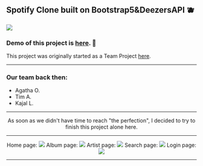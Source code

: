<p align="center">
<h2>Spotify Clone built on Bootstrap5&DeezersAPI 🫐 </h2>
</p>

  <a href="https://skillicons.dev">
    <img src="https://skillicons.dev/icons?i=git,html,css,js,bootstrap" />
  </a>






### Demo of this project is [here](https://talmkg.github.io/Spotify-Clone-DeezersAPIandB5/). 🦝



This project was originally started as a Team Project [here](https://github.com/Kajal-lathiya/epicode-u2-Spotify-Clone-Deezer-API).
<hr>
<p align="center">
<h3>Our team back then:</h3>
<ul>
 <li>Agatha O.</li>
 <li>Tim A.</li>
 <li>Kajal L.</li>
</ul>
</p>
<hr>
<p align="center">
As soon as we didn't have time to reach "the perfection", I decided to try to finish this project alone here.
</p>
<hr>

<p align="center">
Home page:
<img src="https://i.imgur.com/b7UTTkt.png"/>
Album page:
<img src="https://i.imgur.com/qW1wx5o.png"/>
Artist page: 
<img src="https://i.imgur.com/piykGjE.png"/>
Search page:
<img src="https://i.imgur.com/0lnYrWe.png"/>
Login page:
<img src="https://i.imgur.com/na15Sa0.png"/>
</p>
<hr>


